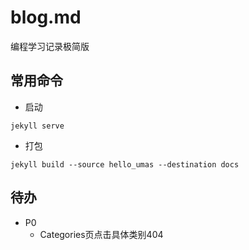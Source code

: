 # blog.md
编程学习记录极简版


## 常用命令
- 启动
```
jekyll serve
```

- 打包
```
jekyll build --source hello_umas --destination docs
```

## 待办
- P0
  - Categories页点击具体类别404













